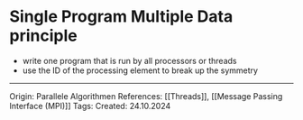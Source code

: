 # Single Program Multiple Data principle

- write one program that is run by all processors or threads
- use the ID of the processing element to break up the symmetry

---

Origin: Parallele Algorithmen
References: [[Threads]], [[Message Passing Interface (MPI)]]
Tags: 
Created: 24.10.2024

